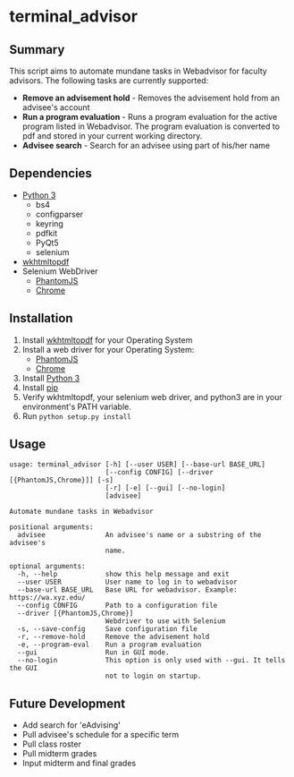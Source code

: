 # terminal_advisor

## Summary 

This script aims to automate mundane tasks in Webadvisor for faculty advisors.  The following tasks are currently supported:
- **Remove an advisement hold** - Removes the advisement hold from an advisee's account
- **Run a program evaluation** - Runs a program evaluation for the active program listed in Webadvisor.  The program evaluation is converted to pdf and stored in your current working directory.
- **Advisee search** - Search for an advisee using part of his/her name


## Dependencies
- [Python 3](https://www.python.org/downloads/)
  - bs4
  - configparser
  - keyring
  - pdfkit
  - PyQt5
  - selenium
- [wkhtmltopdf](http://wkhtmltopdf.org/downloads.html)
- Selenium WebDriver
  - [PhantomJS](http://phantomjs.org/download.html)
  - [Chrome](https://sites.google.com/a/chromium.org/chromedriver/downloads)

## Installation
1. Install [wkhtmltopdf](http://wkhtmltopdf.org/downloads.html) for your Operating System
2. Install a web driver for your Operating System:
    - [PhantomJS](http://phantomjs.org/download.html)
    - [Chrome](https://sites.google.com/a/chromium.org/chromedriver/downloads)
3. Install [Python 3](https://www.python.org/downloads/)
4. Install [pip](https://pip.pypa.io/en/stable/installing/)
5. Verify wkhtmltopdf, your selenium web driver, and python3 are in your environment's PATH variable.
6. Run ```python setup.py install```

## Usage
```
usage: terminal_advisor [-h] [--user USER] [--base-url BASE_URL]
                        [--config CONFIG] [--driver [{PhantomJS,Chrome}]] [-s]
                        [-r] [-e] [--gui] [--no-login]
                        [advisee]

Automate mundane tasks in Webadvisor

positional arguments:
  advisee               An advisee's name or a substring of the advisee's
                        name.

optional arguments:
  -h, --help            show this help message and exit
  --user USER           User name to log in to webadvisor
  --base-url BASE_URL   Base URL for webadvisor. Example: https://wa.xyz.edu/
  --config CONFIG       Path to a configuration file
  --driver [{PhantomJS,Chrome}]
                        Webdriver to use with Selenium
  -s, --save-config     Save configuration file
  -r, --remove-hold     Remove the advisement hold
  -e, --program-eval    Run a program evaluation
  --gui                 Run in GUI mode.
  --no-login            This option is only used with --gui. It tells the GUI
                        not to login on startup.
```

## Future Development
- Add search for 'eAdvising'
- Pull advisee's schedule for a specific term
- Pull class roster
- Pull midterm grades
- Input midterm and final grades




